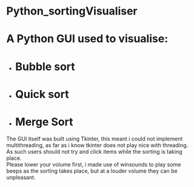 # Python_sortingVisualiser

# A Python GUI used to visualise:
* # Bubble sort
* # Quick sort 
* # Merge Sort

The GUI itself was built using Tkinter, this meant i could not implement multithreading, as far as i know tkinter does not play nice with threading.  
As such users should not try and click items while the sorting is taking place.  
Please lower your volume first, i made use of winsounds to play some beeps as the sorting takes place, but at a louder volume they can be unpleasant.